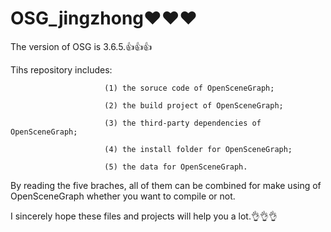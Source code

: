 # OSG_jingzhong❤️❤️❤️

The version of OSG is 3.6.5.👍👍👍

Tihs repository includes:

                         (1) the soruce code of OpenSceneGraph;
                         
                         (2) the build project of OpenSceneGraph;
                         
                         (3) the third-party dependencies of OpenSceneGraph;
                         
                         (4) the install folder for OpenSceneGraph;
                         
                         (5) the data for OpenSceneGraph.
                         
By reading the five braches, all of them can be combined for make using of OpenSceneGraph whether you want to compile or not.

I sincerely hope these files and projects will help you a lot.👌👌👌

